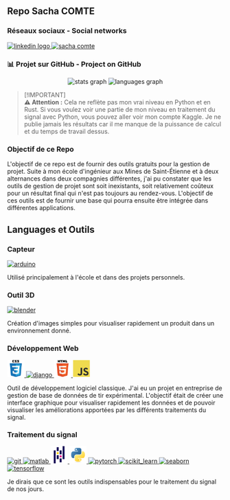 ## Repo Sacha COMTE

### Réseaux sociaux - Social networks

<div align="left">
  <a href="https://www.linkedin.com/in/sacha-comte-b1837919a" target="_blank">
    <img src="https://raw.githubusercontent.com/maurodesouza/profile-readme-generator/master/src/assets/icons/social/linkedin/default.svg" width="52" height="40" alt="linkedin logo"  />
  </a>
  <a href="https://www.kaggle.com/sachacomte02" target="blank"><img src="https://raw.githubusercontent.com/rahuldkjain/github-profile-readme-generator/master/src/images/icons/Social/kaggle.svg" alt="sacha comte" width="40" /></a>

</div>

### 📊 Projet sur GitHub - Project on GitHub

<div align="center">
  <img src="https://github-readme-stats.vercel.app/api?username=choucadieux&hide_title=false&hide_rank=false&show_icons=true&include_all_commits=true&count_private=true&disable_animations=false&theme=dracula&locale=en&hide_border=false&order=1" height="150" alt="stats graph"  />
  <img src="https://github-readme-stats.vercel.app/api/top-langs?username=choucadieux&locale=en&hide_title=false&layout=compact&card_width=320&langs_count=5&theme=dracula&hide_border=false&order=2" height="150" alt="languages graph"  />
</div>

> [!IMPORTANT]\
> <strong>⚠️ Attention :</strong> Cela ne reflète pas mon vrai niveau en Python et en Rust. Si vous voulez voir une partie de mon niveau en traitement du signal avec Python, vous pouvez aller voir mon compte Kaggle. Je ne publie jamais les résultats car il me manque de la puissance de calcul et du temps de travail dessus.

### Objectif de ce Repo

L'objectif de ce repo est de fournir des outils gratuits pour la gestion de projet. Suite à mon école d'ingénieur aux Mines de Saint-Étienne et à deux alternances dans deux compagnies différentes, j'ai pu constater que les outils de gestion de projet sont soit inexistants, soit relativement coûteux pour un résultat final qui n'est pas toujours au rendez-vous. L'objectif de ces outils est de fournir une base qui pourra ensuite être intégrée dans différentes applications.

## Languages et Outils

### Capteur
<p align="left"> <a href="https://www.arduino.cc/" target="_blank" rel="noreferrer"> <img src="https://cdn.worldvectorlogo.com/logos/arduino-1.svg" alt="arduino" width="40" height="40"/> </a> 

Utilisé principalement à l'école et dans des projets personnels.

### Outil 3D
<a href="https://www.blender.org/" target="_blank" rel="noreferrer"> <img src="https://download.blender.org/branding/community/blender_community_badge_white.svg" alt="blender" width="40" height="40"/> </a> 

Création d'images simples pour visualiser rapidement un produit dans un environnement donné.

### Développement Web
<a href="https://www.w3schools.com/css/" target="_blank" rel="noreferrer"> <img src="https://raw.githubusercontent.com/devicons/devicon/master/icons/css3/css3-original-wordmark.svg" alt="css3" width="40" height="40"/> </a> 
<a href="https://www.djangoproject.com/" target="_blank" rel="noreferrer"> <img src="https://cdn.worldvectorlogo.com/logos/django.svg" alt="django" width="40" height="40"/> </a> 
<a href="https://www.w3.org/html/" target="_blank" rel="noreferrer"> <img src="https://raw.githubusercontent.com/devicons/devicon/master/icons/html5/html5-original-wordmark.svg" alt="html5" width="40" height="40"/> </a>
<a href="https://developer.mozilla.org/en-US/docs/Web/JavaScript" target="_blank" rel="noreferrer"> <img src="https://raw.githubusercontent.com/devicons/devicon/master/icons/javascript/javascript-original.svg" alt="javascript" width="40" height="40"/> </a>

Outil de développement logiciel classique. J'ai eu un projet en entreprise de gestion de base de données de tir expérimental. L'objectif était de créer une interface graphique pour visualiser rapidement les données et de pouvoir visualiser les améliorations apportées par les différents traitements du signal.

### Traitement du signal
<a href="https://git-scm.com/" target="_blank" rel="noreferrer"> <img src="https://www.vectorlogo.zone/logos/git-scm/git-scm-icon.svg" alt="git" width="40" height="40"/> </a>   <a href="https://www.mathworks.com/" target="_blank" rel="noreferrer"> <img src="https://upload.wikimedia.org/wikipedia/commons/2/21/Matlab_Logo.png" alt="matlab" width="40" height="40"/> </a> <a href="https://pandas.pydata.org/" target="_blank" rel="noreferrer"> <img src="https://raw.githubusercontent.com/devicons/devicon/2ae2a900d2f041da66e950e4d48052658d850630/icons/pandas/pandas-original.svg" alt="pandas" width="40" height="40"/> </a> <a href="https://www.python.org" target="_blank" rel="noreferrer"> <img src="https://raw.githubusercontent.com/devicons/devicon/master/icons/python/python-original.svg" alt="python" width="40" height="40"/> </a> <a href="https://pytorch.org/" target="_blank" rel="noreferrer"> <img src="https://www.vectorlogo.zone/logos/pytorch/pytorch-icon.svg" alt="pytorch" width="40" height="40"/> </a> <a href="https://scikit-learn.org/" target="_blank" rel="noreferrer"> <img src="https://upload.wikimedia.org/wikipedia/commons/0/05/Scikit_learn_logo_small.svg" alt="scikit_learn" width="40" height="40"/> </a> <a href="https://seaborn.pydata.org/" target="_blank" rel="noreferrer"> <img src="https://seaborn.pydata.org/_images/logo-mark-lightbg.svg" alt="seaborn" width="40" height="40"/> </a> <a href="https://www.tensorflow.org" target="_blank" rel="noreferrer"> <img src="https://www.vectorlogo.zone/logos/tensorflow/tensorflow-icon.svg" alt="tensorflow" width="40" height="40"/> </a> 

Je dirais que ce sont les outils indispensables pour le traitement du signal de nos jours.
